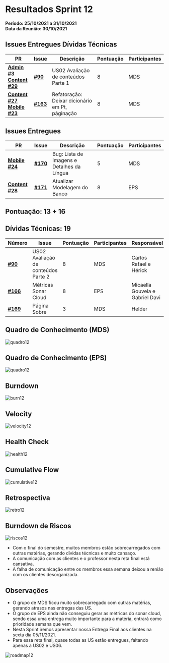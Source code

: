 # Resultados Sprint 12

**Período: 25/10/2021 a 31/10/2021**<br>
**Data da Reunião: 30/10/2021**

## Issues Entregues Dívidas Técnicas
| PR | Issue | Descrição | Pontuação | Participantes |
|----|-------|-----------|-----------|---------------|
| [**Admin #3**](https://github.com/fga-eps-mds/2021.1-Multilind-admin-website/pull/3) <br> [**Content #29**](https://github.com/fga-eps-mds/2021.1-Multilind-content-server/pull/29) | [**#90**](https://github.com/fga-eps-mds/2021.1-Multilind-Docs/issues/90) | US02 Avaliação de conteúdos Parte 1 | 8 | MDS |
| [**Content #27**](https://github.com/fga-eps-mds/2021.1-Multilind-content-server/pull/27)<br>[**Mobile #23**](https://github.com/fga-eps-mds/2021.1-Multilind-Mobile-App/pull/23) | [**#163**](https://github.com/fga-eps-mds/2021.1-Multilind-Docs/issues/163) | Refatoração: Deixar dicionário em Pt, páginação | 8 | MDS |

## Issues Entregues
| PR | Issue | Descrição | Pontuação | Participantes |
|----|-------|-----------|-----------|---------------|
| [**Mobile #24**](https://github.com/fga-eps-mds/2021.1-Multilind-Mobile-App/pull/24) | [**#170**](https://github.com/fga-eps-mds/2021.1-Multilind-Docs/issues/170) | Bug: Lista de Imagens e Detalhes da Língua | 5 | MDS |
| [**Content #28**](https://github.com/fga-eps-mds/2021.1-Multilind-content-server/pull/28) | [**#171**](https://github.com/fga-eps-mds/2021.1-Multilind-Docs/issues#171) | Atualizar Modelagem do Banco | 8 | EPS |

## Pontuação: 13 + 16

## Dívidas Técnicas: 19
| Número | Issue | Pontuação | Participantes | Responsável |
|--------|-------|-----------|---------------|-------------|
| [**#90**](https://github.com/fga-eps-mds/2021.1-Multilind-Docs/issues/90) | US02 Avaliação de conteúdos Parte 2 | 8 | MDS | Carlos Rafael e Hérick |
| [**#166**](https://github.com/fga-eps-mds/2021.1-Multilind-Docs/issues/166) | Métricas Sonar Cloud | 8 | EPS | Micaella Gouveia e Gabriel Davi |
| [**#169**](https://github.com/fga-eps-mds/2021.1-Multilind-Docs/issues/169) | Página Sobre | 3 | MDS | Helder |


## Quadro de Conhecimento (MDS)
![quadro12](../../img/quadroConhecimento/quadro12.png)

## Quadro de Conhecimento (EPS)
![quadro12](../../img/quadroConhecimento/Equadro12.png)

## Burndown
![burn12](../../img/burndown/burndown12.png)

## Velocity
![velocity12](../../img/velocity/velocity12.png)

## Health Check
![health12](../../img/healthCheck/health12.png)

## Cumulative Flow
![cumulative12](../../img/cumulativeFlow/cumulative12.png)

## Retrospectiva
![retro12](../../img/retrospective/retro12.png)

## Burndown de Riscos
![riscos12](../../img/riscos/riscos11.png)
* Com o final do semestre, muitos membros estão sobrecarregados com outras matérias, gerando dívidas técnicas e muito cansaço.
* A comunicação com as clientes e o professor nesta reta final está cansativa.
* A falha de comunicação entre os membros essa semana deixou a renião com os clientes desorganizada.

## Observações
* O grupo de MDS ficou muito sobrecarregado com outras matérias, gerando atrasos nas entregas das US.
* O grupo de EPS ainda não conseguiu gerar as métricas do sonar cloud, sendo essa uma entrega muito importante para a matéria, entrará como prioridade semana que vem.
* Nesta Sprint iremos apresentar nossa Entrega Final aos clientes na sexta dia 05/11/2021.
* Para essa reta final, quase todas as US estão entregues, faltando apenas a US02 e US06.

![roadmap12](../../img/roadmap12.png)
